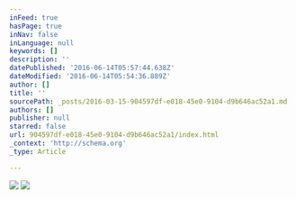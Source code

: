 ```yaml
---
inFeed: true
hasPage: true
inNav: false
inLanguage: null
keywords: []
description: ''
datePublished: '2016-06-14T05:57:44.638Z'
dateModified: '2016-06-14T05:54:36.889Z'
author: []
title: ''
sourcePath: _posts/2016-03-15-904597df-e018-45e0-9104-d9b646ac52a1.md
authors: []
publisher: null
starred: false
url: 904597df-e018-45e0-9104-d9b646ac52a1/index.html
_context: 'http://schema.org'
_type: Article

---
```

![](https://the-grid-user-content.s3-us-west-2.amazonaws.com/044e3736-7f89-4946-aa49-e7a8ff2d0393.png)
![](https://the-grid-user-content.s3-us-west-2.amazonaws.com/64fe18a7-4bdb-4d01-8602-4c2df1bf7036.png)